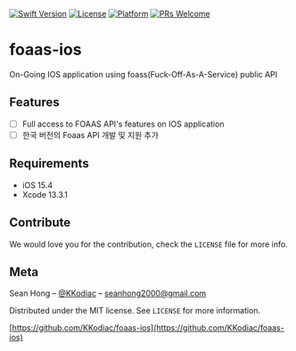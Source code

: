 [![Swift Version][swift-image]][swift-url]
[![License][license-image]][license-url] 
[![Platform](https://img.shields.io/cocoapods/p/LFAlertController.svg?style=flat)](http://cocoapods.org/pods/LFAlertController)
[![PRs Welcome](https://img.shields.io/badge/PRs-welcome-brightgreen.svg?style=flat-square)](http://makeapullrequest.com)

# foaas-ios

On-Going IOS application using foass(Fuck-Off-As-A-Service) public API



## Features

- [ ] Full access to FOAAS API's features on IOS application
- [ ] 한국 버전의 Foaas API 개발 및 지원 추가

## Requirements

- iOS 15.4
- Xcode 13.3.1

## Contribute

We would love you for the contribution, check the ``LICENSE`` file for more info.

## Meta

Sean Hong – [@KKodiac](https://github.com/KKodiac) – seanhong2000@gmail.com

Distributed under the MIT license. See ``LICENSE`` for more information.

[https://github.com/KKodiac/foaas-ios](https://github.com/KKodiac/foaas-ios)

[swift-image]:https://img.shields.io/badge/swift-5.0-orange.svg
[swift-url]: https://swift.org/
[license-image]: https://img.shields.io/badge/License-MIT-blue.svg
[license-url]: LICENSE
[codebeat-image]: https://codebeat.co/badges/c19b47ea-2f9d-45df-8458-b2d952fe9dad
[codebeat-url]: https://codebeat.co/projects/github-com-vsouza-awesomeios-com
